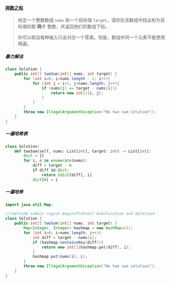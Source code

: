 #### [两数之和](https://leetcode-cn.com/problems/two-sum/)

> 给定一个整数数组 `nums` 和一个目标值 `target`，请你在该数组中找出和为目标值的那 **两个** 整数，并返回他们的数组下标。
>
> 你可以假设每种输入只会对应一个答案。但是，数组中同一个元素不能使用两遍。

##### 暴力解法

```java
class Solution {
    public int[] twoSum(int[] nums, int target) {
        for (int i=0; i<nums.length - 1; i++){
            for (int j = i+1; j<nums.length; j++){
                if (nums[j] == target - nums[i]){
                    return new int[]{i, j};
                }
            }
        }
        throw new IllegalArgumentException("No two sum solution");
    }
}
```

##### 一遍哈希表

```python
class Solution:
    def twoSum(self, nums: List[int], target: int) -> List[int]:
        dict = {}
        for i, n in enumerate(nums):
            diff = target - n
            if diff in dict:
                return [dict[diff], i]
            dict[n] = i
```

##### 一遍哈希

```java
import java.util.Map;

//leetcode submit region begin(Prohibit modification and deletion)
class Solution {
    public int[] twoSum(int[] nums, int target) {
        Map<Integer, Integer> hashmap = new HashMap<>();
        for (int i=0; i<nums.length; i++){
            int diff = target - nums[i];
            if (hashmap.containsKey(diff)){
                return new int[]{hashmap.get(diff), i};
            }
            hashmap.put(nums[i], i);
        }
        throw new IllegalArgumentException("No two sum solution");
    }
}
```

